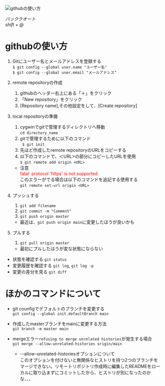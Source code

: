 ![githubの使い方](https://cdn-ak.f.st-hatena.com/images/fotolife/i/itoken1013/20200529/20200529193757.png)

*バッククオート*<br>
*shift + @*
# githubの使い方
1. Gitにユーザー名とメールアドレスを登録する  
`$ git config --global user.name "ユーザー名"`<br>
`$ git config --global user.email "メールアドレス"`<br>

1. remote repositoryの作成
    1. githubのヘッダー右上にある「＋」をクリック
    1. 「New repository」をクリック
    1. [Repository name],その他設定をして、[Create repository]

1. local repositoryの準備
    1. cygwinでgitで管理するディレクトリへ移動<br>
    `cd directory_name`
    1. gitで管理するために以下のコマンド<br>
    ` $ git init`
    1. 先ほど作成したremote repositoryのURLをコピーする
    1. 以下のコマンドで、＜URL>の部分にコピーしたURLを使用<br>
    `$ git remote add origin <URL>`
      - 注意<br>
      <font color="Red">fatal: protocol 'https' is not supported</font><br>
      このエラーがでる場合は以下のコマンドを追記する使用する<br>
      `git remote set-url origin <URL>`

1. プッシュする
    1. `git add filename`
    1. `git commit -m "Comment"`
    1. `git push origin master`
    - 最近は、`git push origin main`に変更したほうが良いかも

1. プルする
    1. `git pull origin master`
    - 最初にプルしたほうが変な状態にならない

- 状態を確認する
`git status`
- 変更履歴を確認する
`git log`, `git log -p`
- 変更の差分を見る
`git diff`

# ほかのコマンドについて
- git counfigでデフォルトのブランチを変更する<br>
  `git config --global init.defaultBranch main`

- 作成したmasterブランチをmainに変更する方法<br>
  `git branch -m master main`

- mergeエラー`refusing to merge unrelated histories`が発生する場合<br>
  `git merge --allow-unrelated-histories origin/main`
  - --allow-unrelated-historiesオプションについて<br>
    このオプションを付けないと無関係なヒストリを持つ2つのブランチをマージできない。リモートリポジトリ作成時に編集したREADMEをローカルに取り込まずにコミットしたから、ヒストリが別になったのかな、、、
